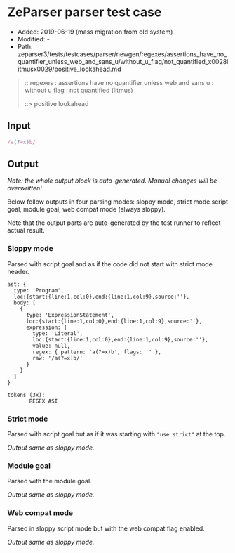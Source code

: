 # ZeParser parser test case

- Added: 2019-06-19 (mass migration from old system)
- Modified: -
- Path: zeparser3/tests/testcases/parser/newgen/regexes/assertions_have_no_quantifier_unless_web_and_sans_u/without_u_flag/not_quantified_x0028litmusx0029/positive_lookahead.md

> :: regexes : assertions have no quantifier unless web and sans u : without u flag : not quantified (litmus)
>
> ::> positive lookahead

## Input

`````js
/a(?=x)b/
`````

## Output

_Note: the whole output block is auto-generated. Manual changes will be overwritten!_

Below follow outputs in four parsing modes: sloppy mode, strict mode script goal, module goal, web compat mode (always sloppy).

Note that the output parts are auto-generated by the test runner to reflect actual result.

### Sloppy mode

Parsed with script goal and as if the code did not start with strict mode header.

`````
ast: {
  type: 'Program',
  loc:{start:{line:1,col:0},end:{line:1,col:9},source:''},
  body: [
    {
      type: 'ExpressionStatement',
      loc:{start:{line:1,col:0},end:{line:1,col:9},source:''},
      expression: {
        type: 'Literal',
        loc:{start:{line:1,col:0},end:{line:1,col:9},source:''},
        value: null,
        regex: { pattern: 'a(?=x)b', flags: '' },
        raw: '/a(?=x)b/'
      }
    }
  ]
}

tokens (3x):
       REGEX ASI
`````

### Strict mode

Parsed with script goal but as if it was starting with `"use strict"` at the top.

_Output same as sloppy mode._

### Module goal

Parsed with the module goal.

_Output same as sloppy mode._

### Web compat mode

Parsed in sloppy script mode but with the web compat flag enabled.

_Output same as sloppy mode._
